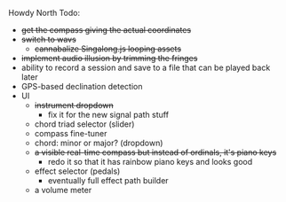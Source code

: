 Howdy North Todo:
- ~~get the compass giving the actual coordinates~~
- ~~switch to wavs~~
     - ~~cannabalize Singalong.js looping assets~~
- ~~implement audio illusion by trimming the fringes~~
- ability to record a session and save to a file that can be played back later
- GPS-based declination detection
- UI
    - ~~instrument dropdown~~
        - fix it for the new signal path stuff
    - chord triad selector (slider)
    - compass fine-tuner
    - chord: minor or major? (dropdown)
    - ~~a visible real-time compass but instead of ordinals, it's piano keys~~
        - redo it so that it has rainbow piano keys and looks good
    - effect selector (pedals)
        - eventually full effect path builder
    - a volume meter


